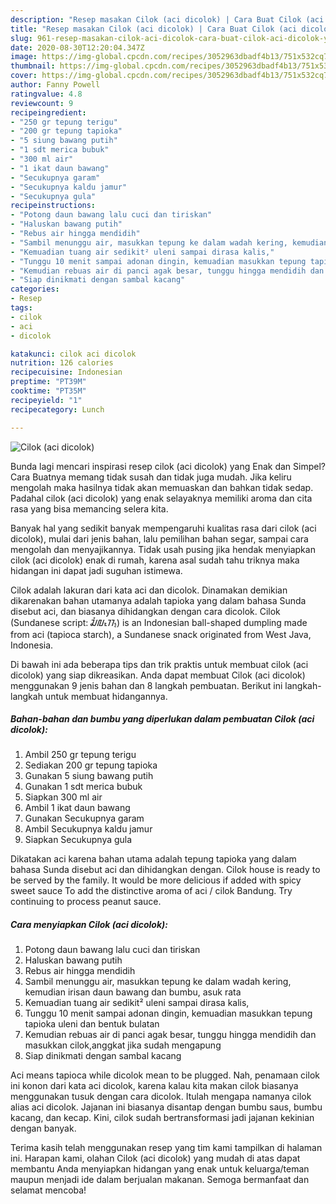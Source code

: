 ```yaml
---
description: "Resep masakan Cilok (aci dicolok) | Cara Buat Cilok (aci dicolok) Yang Enak Dan Mudah"
title: "Resep masakan Cilok (aci dicolok) | Cara Buat Cilok (aci dicolok) Yang Enak Dan Mudah"
slug: 961-resep-masakan-cilok-aci-dicolok-cara-buat-cilok-aci-dicolok-yang-enak-dan-mudah
date: 2020-08-30T12:20:04.347Z
image: https://img-global.cpcdn.com/recipes/3052963dbadf4b13/751x532cq70/cilok-aci-dicolok-foto-resep-utama.jpg
thumbnail: https://img-global.cpcdn.com/recipes/3052963dbadf4b13/751x532cq70/cilok-aci-dicolok-foto-resep-utama.jpg
cover: https://img-global.cpcdn.com/recipes/3052963dbadf4b13/751x532cq70/cilok-aci-dicolok-foto-resep-utama.jpg
author: Fanny Powell
ratingvalue: 4.8
reviewcount: 9
recipeingredient:
- "250 gr tepung terigu"
- "200 gr tepung tapioka"
- "5 siung bawang putih"
- "1 sdt merica bubuk"
- "300 ml air"
- "1 ikat daun bawang"
- "Secukupnya garam"
- "Secukupnya kaldu jamur"
- "Secukupnya gula"
recipeinstructions:
- "Potong daun bawang lalu cuci dan tiriskan"
- "Haluskan bawang putih"
- "Rebus air hingga mendidih"
- "Sambil menunggu air, masukkan tepung ke dalam wadah kering, kemudian irisan daun bawang dan bumbu, asuk rata"
- "Kemuadian tuang air sedikit² uleni sampai dirasa kalis,"
- "Tunggu 10 menit sampai adonan dingin, kemuadian masukkan tepung tapioka uleni dan bentuk bulatan"
- "Kemudian rebuas air di panci agak besar, tunggu hingga mendidih dan masukkan cilok,anggkat jika sudah mengapung"
- "Siap dinikmati dengan sambal kacang"
categories:
- Resep
tags:
- cilok
- aci
- dicolok

katakunci: cilok aci dicolok 
nutrition: 126 calories
recipecuisine: Indonesian
preptime: "PT39M"
cooktime: "PT35M"
recipeyield: "1"
recipecategory: Lunch

---
```



![Cilok (aci dicolok)](https://img-global.cpcdn.com/recipes/3052963dbadf4b13/751x532cq70/cilok-aci-dicolok-foto-resep-utama.jpg)

Bunda lagi mencari inspirasi resep cilok (aci dicolok) yang Enak dan Simpel? Cara Buatnya memang tidak susah dan tidak juga mudah. Jika keliru mengolah maka hasilnya tidak akan memuaskan dan bahkan tidak sedap. Padahal cilok (aci dicolok) yang enak selayaknya memiliki aroma dan cita rasa yang bisa memancing selera kita.

Banyak hal yang sedikit banyak mempengaruhi kualitas rasa dari cilok (aci dicolok), mulai dari jenis bahan, lalu pemilihan bahan segar, sampai cara mengolah dan menyajikannya. Tidak usah pusing jika hendak menyiapkan cilok (aci dicolok) enak di rumah, karena asal sudah tahu triknya maka hidangan ini dapat jadi suguhan istimewa.

Cilok adalah lakuran dari kata aci dan dicolok. Dinamakan demikian dikarenakan bahan utamanya adalah tapioka yang dalam bahasa Sunda disebut aci, dan biasanya dihidangkan dengan cara dicolok. Cilok (Sundanese script: ᮎᮤᮜᮧᮊ᮪) is an Indonesian ball-shaped dumpling made from aci (tapioca starch), a Sundanese snack originated from West Java, Indonesia.


Di bawah ini ada beberapa tips dan trik praktis untuk membuat cilok (aci dicolok) yang siap dikreasikan. Anda dapat membuat Cilok (aci dicolok) menggunakan 9 jenis bahan dan 8 langkah pembuatan. Berikut ini langkah-langkah untuk membuat hidangannya.

<!--inarticleads1-->

##### Bahan-bahan dan bumbu yang diperlukan dalam pembuatan Cilok (aci dicolok):

1. Ambil 250 gr tepung terigu
1. Sediakan 200 gr tepung tapioka
1. Gunakan 5 siung bawang putih
1. Gunakan 1 sdt merica bubuk
1. Siapkan 300 ml air
1. Ambil 1 ikat daun bawang
1. Gunakan Secukupnya garam
1. Ambil Secukupnya kaldu jamur
1. Siapkan Secukupnya gula


Dikatakan aci karena bahan utama adalah tepung tapioka yang dalam bahasa Sunda disebut aci dan dihidangkan dengan. Cilok house is ready to be served by the family. It would be more delicious if added with spicy sweet sauce To add the distinctive aroma of aci / cilok Bandung. Try continuing to process peanut sauce. 

<!--inarticleads2-->

##### Cara menyiapkan Cilok (aci dicolok):

1. Potong daun bawang lalu cuci dan tiriskan
1. Haluskan bawang putih
1. Rebus air hingga mendidih
1. Sambil menunggu air, masukkan tepung ke dalam wadah kering, kemudian irisan daun bawang dan bumbu, asuk rata
1. Kemuadian tuang air sedikit² uleni sampai dirasa kalis,
1. Tunggu 10 menit sampai adonan dingin, kemuadian masukkan tepung tapioka uleni dan bentuk bulatan
1. Kemudian rebuas air di panci agak besar, tunggu hingga mendidih dan masukkan cilok,anggkat jika sudah mengapung
1. Siap dinikmati dengan sambal kacang


Aci means tapioca while dicolok mean to be plugged. Nah, penamaan cilok ini konon dari kata aci dicolok, karena kalau kita makan cilok biasanya menggunakan tusuk dengan cara dicolok. Itulah mengapa namanya cilok alias aci dicolok. Jajanan ini biasanya disantap dengan bumbu saus, bumbu kacang, dan kecap. Kini, cilok sudah bertransformasi jadi jajanan kekinian dengan banyak. 

Terima kasih telah menggunakan resep yang tim kami tampilkan di halaman ini. Harapan kami, olahan Cilok (aci dicolok) yang mudah di atas dapat membantu Anda menyiapkan hidangan yang enak untuk keluarga/teman maupun menjadi ide dalam berjualan makanan. Semoga bermanfaat dan selamat mencoba!
